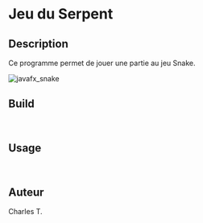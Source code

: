 # Jeu du Serpent

## Description

Ce programme permet de jouer une partie au jeu Snake.

![javafx_snake](https://github.com/user-attachments/assets/fdf2ffe4-69cb-413f-8256-fd28e6245f4a)

## Build

<pre>

</pre>

## Usage

<pre>

</pre>

## Auteur
Charles T.
